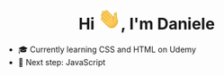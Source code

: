 <h1 align="center">Hi <img src="https://raw.githubusercontent.com/ABSphreak/ABSphreak/master/gifs/Hi.gif" width="40px" />, I'm Daniele</h1> 
<!-- <h1 align="center">Hi 👾, I'm Daniele</h1> -->

<ul>
  <li>
  🎓 Currently learning CSS and HTML on Udemy
  </li>
  <li>
   🎯 Next step: JavaScript
  </li>
  </ul>
 
